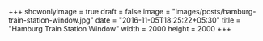 +++
showonlyimage = true
draft = false
image = "images/posts/hamburg-train-station-window.jpg"
date = "2016-11-05T18:25:22+05:30"
title = "Hamburg Train Station Window"
width = 2000
height = 2000
+++
